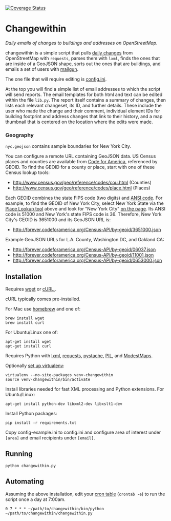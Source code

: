 [![Coverage Status](https://coveralls.io/repos/github/Xevib/changewithin/badge.svg)](https://coveralls.io/github/Xevib/changewithin)
# Changewithin

*Daily emails of changes to buildings and addresses on OpenStreetMap.*

changewithin is a simple script that pulls [daily changes](http://planet.openstreetmap.org/)
from OpenStreetMap with `requests`, parses them with `lxml`, finds the ones that are inside
of a GeoJSON shape, sorts out the ones that are buildings, and emails a set of users
with [mailgun](http://www.mailgun.com/).

The one file that will require editing is [config.ini](https://github.com/migurski/changewithin/blob/master/config.ini).

At the top you will find a simple list of email addresses to which the script
will send reports. The email templates for both html and text can be edited within
the file `lib.py`. The report itself contains a summary of changes, then lists
each relevant changeset, its ID, and further details. These include the user who
made the change and their comment, individual element IDs for building footprint
and address changes that link to their history, and a map thumbnail that is centered
on the location where the edits were made.

### Geography

`nyc.geojson` contains sample boundaries for New York City.

You can configure a remote URL containing GeoJSON data. US Census places and
counties are available from [Code for America](http://codeforamerica.org),
referenced by GEOID. To find the GEOID for a county or place, start with one
of these Census lookup tools:

* http://www.census.gov/geo/reference/codes/cou.html (Counties)
* http://www.census.gov/geo/reference/codes/place.html (Places)

Each GEOID combines the state FIPS code (two digits) and
[ANSI code](http://www.census.gov/geo/reference/ansi.html).
For example, to find the GEOID of New York City, select New York State via the
[Place Lookup tool](http://www.census.gov/geo/reference/codes/place.html)
above and look for "New York City" [on the page](http://www.census.gov/geo/reference/codes/data/place/3600000.html).
Its ANSI code is 51000 and New York's state FIPS code is 36. Therefore, New
York City's GEOID is 3651000 and its GeoJSON URL is:

* http://forever.codeforamerica.org/Census-API/by-geoid/3651000.json

Example GeoJSON URLs for L.A. County, Washington DC, and Oakland CA:

* http://forever.codeforamerica.org/Census-API/by-geoid/06037.json
* http://forever.codeforamerica.org/Census-API/by-geoid/11001.json
* http://forever.codeforamerica.org/Census-API/by-geoid/0653000.json

## Installation

Requires [wget](http://www.gnu.org/software/wget/) or [cURL ](http://curl.haxx.se/).

cURL typically comes pre-installed.

For Mac use [homebrew](http://brew.sh/) and one of:

    brew install wget
    brew install curl

For Ubuntu/Linux one of:

    apt-get install wget
    apt-get install curl

Requires Python with [lxml](http://lxml.de/), [requests](http://docs.python-requests.org/),
[pystache](http://defunkt.io/pystache/), [PIL](http://effbot.org/imagingbook/),
and [ModestMaps](https://github.com/stamen/modestmaps-py).

Optionally [set up virtualenv](http://www.virtualenv.org/en/latest/#usage):

    virtualenv --no-site-packages venv-changewithin
    source venv-changewithin/bin/activate

Install libraries needed for fast XML processing and Python extensions.
For Ubuntu/Linux:

    apt-get install python-dev libxml2-dev libxslt1-dev

Install Python packages:
    
    pip install -r requirements.txt

Copy config-example.ini to config.ini and configure area of interest under `[area]` and email recipients under `[email]`.

## Running

    python changewithin.py

## Automating

Assuming the above installation, edit your [cron table](https://en.wikipedia.org/wiki/Cron) (`crontab -e`) to run the script once a day at 7:00am.

    0 7 * * * ~/path/to/changewithin/bin/python ~/path/to/changewithin/changewithin.py

